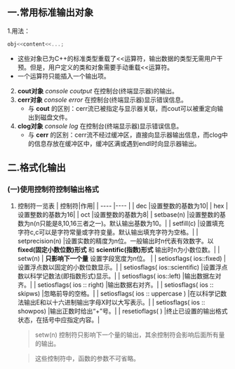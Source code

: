 ## 一.常用标准输出对象
1.用法：
```c++
obj<<content<<...;
```
+	这些对象已为C++的标准类型重载了<<运算符，输出数据的类型无需用户干预。但是，用户定义的类和对象需要手动重载<<运算符。
+	一个运算符只能插入一个输出项。

2.	**cout对象** *console coutput* 在控制台(终端显示器)的输出。
3.	**cerr对象** *console error* 在控制台(终端显示器)显示错误信息。
	+	与 **cout** 的区别：cerr流已被指定与显示器关联，而cout可以被重定向输出到磁盘文件。
4.	**clog对象** *console log* 在控制台(终端显示器)显示错误信息。
    +	与 **cerr** 的区别：cerr流不经过缓冲区，直接向显示器输出信息，而clog中的信息存放在缓冲区中，缓冲区满或遇到endl时向显示器输出。
## 二.格式化输出
### (一)使用控制符控制输出格式
1.	控制符一览表
	|  控制符|作用|
	| ----  |---- |
	|  dec  |设置整数的基数为10|
	|  hex  |设置整数的基数为16|
	|  oct  |设置整数的基数为8|
	|  setbase(n)  |设置整数的基数为n(n只能是8,10,16三者之一)。默认输出基数为10。|
	|  setfill(c)  |设置填充字符c,c可以是字符常量或字符变量。默认输出填充字符为空格。|
	|  setprecision(n)  |设置实数的精度为n位。一般输出时n代表有效数字。以 **fixed(固定小数位数)形式** 和 **scientific(指数)形式** 输出时n为小数位数。|
	|  setw(n)  | **只影响下一个量** 设置字段宽度为n位。 |
	|  setiosflags( ios::fixed)  |设置浮点数以固定的小数位数显示。|
	|  setiosflags( ios::scientific)  |设置浮点数以科学记数法(即指数形式)显示。|
	|  setiosflags( ios::left)  |输出数据左对齐。|
	|  setiosflags( ios :: right)  |输出数据右对齐。|
	|  setiosflags( ios :: skipws)  |忽略前导的空格。|
	|  setiosflags( ios :: uppercase )  |在以科学记数法输出E和以十六进制输出字母X时以大写表示。|
	|  setiosflags( ios :: showpos)  |输出正数时给出“+”号。|
	|  resetioflags( )  |终止已设置的输出格式状态，在括号中应指定内容。|

	>setw(n) 控制符只影响下一个量的输出，其余控制符会影响后面所有量的输出。
	
	>这些控制符中，函数的参数不可省略。